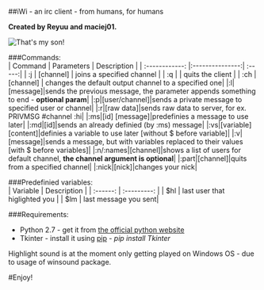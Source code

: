 ##iWi - an irc client - from humans, for humans   

**Created by Reyuu and maciej01.**    

![That's my son!](http://www.maciej01.tk/bb32f80c44.png)

###Commands:    
| Command | Parameters  | Description |
| :------------: |:---------------:| :-----:|
| :j | [channel] | joins a specified channel |
| :q |  | quits the client |
| :ch | [channel] | changes the default output channel to a specified one|
|:l|[message]|sends the previous message, the parameter appends something to end - **optional param**|
|:p|[user/channel]|sends a private message to specified user or channel|
|:r|[raw data]|sends raw data to server, for ex. PRIVMSG #channel :hi|
|:ms|[id] [message]|predefinies a message to use later|
|:md|[id]|sends an already definied (by :ms) message|
|:vs|[variable] [content]|definies a variable to use later [without $ before variable]|
|:v|[message]|sends a message, but with variables replaced to their values [with $ before variables]|
|:n/:names|[channel]|shows a list of users for default channel, **the channel argument is optional**|
|:part|[channel]|quits from a specified channel|
|:nick|[nick]|changes your nick|

###Predefinied variables:     
| Variable | Description |
| :------: | :---------: |
| $hl | last user that higlighted you |
| $lm | last message you sent|

###Requirements:    
* Python 2.7 - get it from [the official python website](https://www.python.org/download/releases/2.7.6/)
* Tkinter - install it using [pip](https://pypi.python.org/pypi/pip) - *pip install Tkinter*

Highlight sound is at the moment only getting played on Windows OS - due to usage of winsound package.

#Enjoy!
